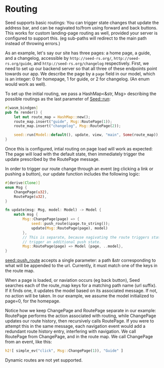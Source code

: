 # Routing
Seed supports basic routings: You can trigger state changes that update the address bar,
 and can be nagivated to/from using forward and back buttons. This works for custom landing-page
  routing as well, provided your server is configured to support this. (eg sub-paths will redirect to
  the main path instead of throwing errors.)
  
  As an example, let's say our site has three pages:
a home page, a guide, and a changelog, accessible by `http://seed-rs.org/`, `http://seed-rs.org/guide`,
and `http://seed-rs.org/changelog` respectively. First, we need to set up our backend server so that
all three of these endpoints point towards our app. We describe the page by a `page`
field in our model, which is an integer: 0 for homepage, 1 for guide, or 2 for changelog.
(An enum would work as well). 

To set up the initial routing, we pass a HashMap<&str, Msg> describing the possible routings
as the last parameter of [Seed::run](https://docs.rs/seed/0.1.7/seed/fn.run.html):

```rust
#[wasm_bindgen]
pub fn render() {
    let mut route_map = HashMap::new();
    route_map.insert("guide", Msg::RoutePage(1));
    route_map.insert("changelog", Msg::RoutePage(2));

    seed::run(Model::default(), update, view, "main", Some(route_map));
}
```
Once this is configured, intial routing on page load will work as expected: The page will
load with the default state, then immediately trigger the update prescribed by the RoutePage
message.

In order to trigger our route change through an event (eg clicking a link or pushing a button), our update function 
includes the following logic:
```rust
#[derive(Clone)]
enum Msg {
    ChangePage(u32),
    RoutePage(u32),
}

fn update(msg: Msg, model: Model) -> Model {
    match msg {
        Msg::ChangePage(page) => {
            seed::push_route(&page.to_string());
            update(Msg::RoutePage(page), model)
        },
        // This is separate, because nagivating the route triggers state updates, which would
        // trigger an additional push state.
        Msg::RoutePage(page) => Model {page, ..model},
}
```
[seed::push_route](https://docs.rs/seed/0.1.8/seed/fn.push_route.html) accepts a single parameter:
a path &str corresponding to what will be appended to the url. Currently, it must match one of the
keys in the route map.

When a page is loaded, or naviation occurs (eg back button), Seed searches each of the route_map keys for 
a matching path name (url suffix). If it finds one,
it updates the model based on its associated message. If not, no action will be taken. 
In our example, we assume the model initialized to page=0, for the homepage.

Notice how we keep ChangePage and RoutePage separate in our example: RoutePage performs
the action associated with routing, while ChangePage updates our route history, then
recursively calls RoutePage. If you were to attempt this in the same message, each
navigation event would add a redundant route history entry, interfering with navigation. We call
RoutePage from ChangePage, and in the route map. We call ChangePage from an event, like this:

```rust
h2![ simple_ev("click", Msg::ChangePage(1)), "Guide" ]
```

Dynamic routes are not yet supported.